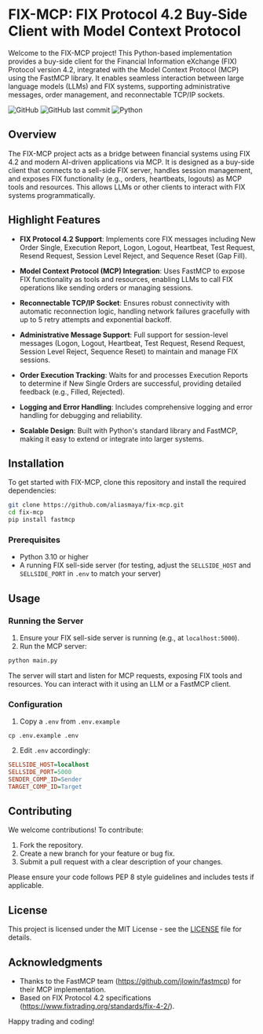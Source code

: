 # FIX-MCP: FIX Protocol 4.2 Buy-Side Client with Model Context Protocol

Welcome to the FIX-MCP project! This Python-based implementation provides a buy-side client for the Financial Information eXchange (FIX) Protocol version 4.2, integrated with the Model Context Protocol (MCP) using the FastMCP library. It enables seamless interaction between large language models (LLMs) and FIX systems, supporting administrative messages, order management, and reconnectable TCP/IP sockets.

![GitHub](https://img.shields.io/github/license/aliasmaya/fix-mcp) 
![GitHub last commit](https://img.shields.io/github/last-commit/aliasmaya/fix-mcp) 
![Python](https://img.shields.io/badge/python-3.10%2B-blue)

## Overview

The FIX-MCP project acts as a bridge between financial systems using FIX 4.2 and modern AI-driven applications via MCP. It is designed as a buy-side client that connects to a sell-side FIX server, handles session management, and exposes FIX functionality (e.g., orders, heartbeats, logouts) as MCP tools and resources. This allows LLMs or other clients to interact with FIX systems programmatically.

## Highlight Features

- **FIX Protocol 4.2 Support**: Implements core FIX messages including New Order Single, Execution Report, Logon, Logout, Heartbeat, Test Request, Resend Request, Session Level Reject, and Sequence Reset (Gap Fill).

- **Model Context Protocol (MCP) Integration**: Uses FastMCP to expose FIX functionality as tools and resources, enabling LLMs to call FIX operations like sending orders or managing sessions.

- **Reconnectable TCP/IP Socket**: Ensures robust connectivity with automatic reconnection logic, handling network failures gracefully with up to 5 retry attempts and exponential backoff.

- **Administrative Message Support**: Full support for session-level messages (Logon, Logout, Heartbeat, Test Request, Resend Request, Session Level Reject, Sequence Reset) to maintain and manage FIX sessions.

- **Order Execution Tracking**: Waits for and processes Execution Reports to determine if New Single Orders are successful, providing detailed feedback (e.g., Filled, Rejected).

- **Logging and Error Handling**: Includes comprehensive logging and error handling for debugging and reliability.

- **Scalable Design**: Built with Python's standard library and FastMCP, making it easy to extend or integrate into larger systems.

## Installation

To get started with FIX-MCP, clone this repository and install the required dependencies:

```bash
git clone https://github.com/aliasmaya/fix-mcp.git
cd fix-mcp
pip install fastmcp
```

### Prerequisites

- Python 3.10 or higher
- A running FIX sell-side server (for testing, adjust the `SELLSIDE_HOST` and `SELLSIDE_PORT` in `.env` to match your server)

## Usage

### Running the Server

1. Ensure your FIX sell-side server is running (e.g., at `localhost:5000`).
2. Run the MCP server:

```bash
python main.py
```

The server will start and listen for MCP requests, exposing FIX tools and resources. You can interact with it using an LLM or a FastMCP client.

### Configuration

1. Copy a `.env` from `.env.example`

```base
cp .env.example .env
```

2. Edit `.env` accordingly:

```ini
SELLSIDE_HOST=localhost
SELLSIDE_PORT=5000
SENDER_COMP_ID=Sender
TARGET_COMP_ID=Target
```

## Contributing

We welcome contributions! To contribute:

1. Fork the repository.
2. Create a new branch for your feature or bug fix.
3. Submit a pull request with a clear description of your changes.

Please ensure your code follows PEP 8 style guidelines and includes tests if applicable.

## License

This project is licensed under the MIT License - see the [LICENSE](LICENSE) file for details.

## Acknowledgments

- Thanks to the FastMCP team (https://github.com/jlowin/fastmcp) for their MCP implementation.
- Based on FIX Protocol 4.2 specifications (https://www.fixtrading.org/standards/fix-4-2/).

Happy trading and coding!
